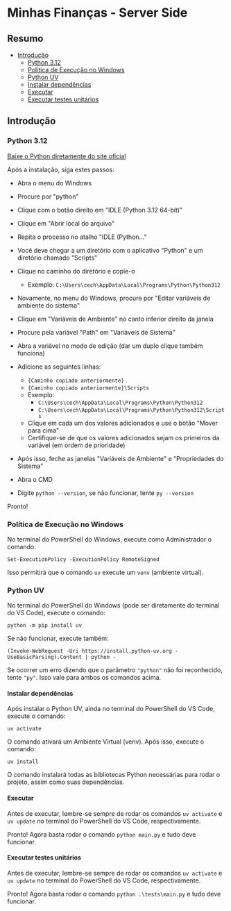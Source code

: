 # Minhas Finanças - Server Side

## Resumo

- [Introdução](#introdução)
    - [Python 3.12](#python-312)
    - [Política de Execução no Windows](#política-de-execução-no-windows)
    - [Python UV](#python-uv)
    - [Instalar dependências](#instalar-dependências)
    - [Executar](#executar)
    - [Executar testes unitários](#executar-testes-unitários)

## Introdução

### Python 3.12
[Baixe o Python diretamente do site oficial](https://www.python.org/downloads/)

Após a instalação, siga estes passos:

- Abra o menu do Windows
- Procure por "python"
- Clique com o botão direito em "IDLE (Python 3.12 64-bit)"
- Clique em "Abrir local do arquivo"
- Repita o processo no atalho "IDLE (Python..."
- Você deve chegar a um diretório com o aplicativo "Python" e um diretório chamado "Scripts"
- Clique no caminho do diretório e copie-o
    - Exemplo: `C:\Users\cech\AppData\Local\Programs\Python\Python312`

- Novamente, no menu do Windows, procure por "Editar variáveis de ambiente do sistema"
- Clique em "Variáveis de Ambiente" no canto inferior direito da janela
- Procure pela variável "Path" em "Variáveis de Sistema"
- Abra a variável no modo de edição (dar um duplo clique também funciona)
- Adicione as seguintes linhas:
    - `{Caminho copiado anteriormente}`
    - `{Caminho copiado anteriormente}\Scripts`
    - Exemplo:
        - `C:\Users\cech\AppData\Local\Programs\Python\Python312`
        - `C:\Users\cech\AppData\Local\Programs\Python\Python312\Scripts`
    - Clique em cada um dos valores adicionados e use o botão "Mover para cima"
    - Certifique-se de que os valores adicionados sejam os primeiros da variável (em ordem de prioridade)
- Após isso, feche as janelas "Variáveis de Ambiente" e "Propriedades do Sistema"
- Abra o CMD
- Digite `python --version`, se não funcionar, tente `py --version`

Pronto!

### Política de Execução no Windows
No terminal do PowerShell do Windows, execute como Administrador o comando:

    Set-ExecutionPolicy -ExecutionPolicy RemoteSigned

Isso permitirá que o comando `uv` execute um `venv` (ambiente virtual).

### Python UV
No terminal do PowerShell do Windows (pode ser diretamente do terminal do VS Code), execute o comando:

    python -m pip install uv
    
Se não funcionar, execute também:

    (Invoke-WebRequest -Uri https://install.python-uv.org -UseBasicParsing).Content | python -

Se ocorrer um erro dizendo que o parâmetro `"python"` não foi reconhecido, tente `"py"`. Isso vale para ambos os comandos acima.

#### Instalar dependências

Após instalar o Python UV, ainda no terminal do PowerShell do VS Code, execute o comando:

    uv activate

O comando ativará um Ambiente Virtual (venv). Após isso, execute o comando:

    uv install

O comando instalará todas as bibliotecas Python necessárias para rodar o projeto, assim como suas dependências.

#### Executar

Antes de executar, lembre-se sempre de rodar os comandos `uv activate` e `uv update` no terminal do PowerShell do VS Code, respectivamente.

Pronto! Agora basta rodar o comando `python main.py` e tudo deve funcionar.

#### Executar testes unitários

Antes de executar, lembre-se sempre de rodar os comandos `uv activate` e `uv update` no terminal do PowerShell do VS Code, respectivamente.

Pronto! Agora basta rodar o comando `python .\tests\main.py` e tudo deve funcionar.
